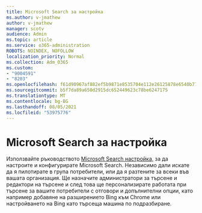 ```yaml
---
title: Microsoft Search за настройка
ms.author: v-jmathew
author: v-jmathew
manager: scotv
audience: Admin
ms.topic: article
ms.service: o365-administration
ROBOTS: NOINDEX, NOFOLLOW
localization_priority: Normal
ms.collection: Adm_O365
ms.custom:
- "9004591"
- "8203"
ms.openlocfilehash: f61d90967af882ef5b9871e8535704e112e26125878e6540b772f2ae54e83d37
ms.sourcegitcommit: b5f7da89a650d2915dc652449623c78be6247175
ms.translationtype: MT
ms.contentlocale: bg-BG
ms.lasthandoff: 08/05/2021
ms.locfileid: "53975776"
---
```

# <a name="microsoft-search-setup-guide"></a>Microsoft Search за настройка

Използвайте ръководството [Microsoft Search настройка,](https://go.microsoft.com/fwlink/?linkid=2153798) за да настроите и конфигурирате Microsoft Search. Независимо дали искате да я пилотирате в група потребители, или да я разтените за всеки във вашата организация. Ще назначите администратори за търсене и редактори на търсене и след това ще персонализирате работата при търсене за вашите потребители с отговори и допълнителни опции, като например добавяне на разширението Bing към Chrome или настройването на Bing като търсеща машина по подразбиране.
